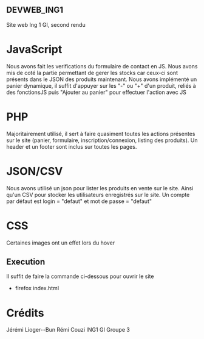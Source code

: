## __DEVWEB_ING1__

Site web Ing 1 GI, second rendu

# JavaScript
Nous avons fait les verifications du formulaire de contact en JS.
Nous avons mis de coté la partie permettant de gerer les stocks car ceux-ci sont présents dans le JSON des produits maintenant.
Nous avons implémenté un panier dynamique, il suffit d'appuyer sur les "-" ou "+" d'un produit, reliés à des fonctionsJS  puis "Ajouter au panier" pour effectuer l'action avec JS

# PHP
Majoritairement utilisé, il sert à faire quasiment toutes les actions présentes sur le site (panier, formulaire, inscription/connexion, listing des produits).
Un header et un footer sont inclus sur toutes les pages.

# JSON/CSV
Nous avons utilisé un json pour lister les produits en vente sur le site.
Ainsi qu'un CSV pour stocker les utilisateurs enregistrés sur le site.
Un compte par défaut est login = "defaut" et mot de passe = "defaut"

# CSS
Certaines images ont un effet lors du hover

## Execution
Il suffit de faire la commande ci-dessous pour ouvrir le site

- firefox index.html

# Crédits

Jérémi Lioger--Bun
Rémi Couzi
ING1 GI Groupe 3